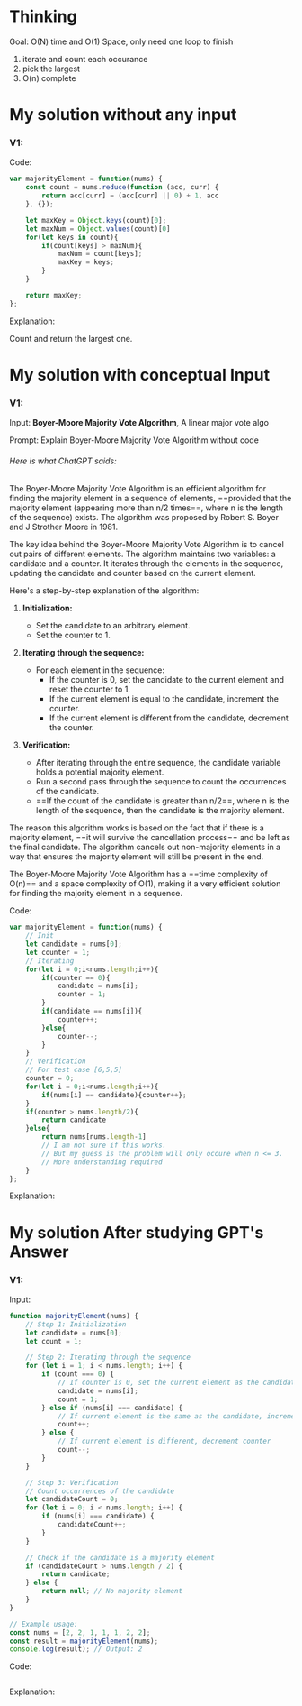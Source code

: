 # Thinking

Goal: O(N) time and O(1) Space, only need one loop to finish
1. iterate and count each occurance
2. pick the largest
3. O(n) complete

# My solution without any input

### V1:
Code:
```js
var majorityElement = function(nums) {
    const count = nums.reduce(function (acc, curr) {
        return acc[curr] = (acc[curr] || 0) + 1, acc
    }, {});

	let maxKey = Object.keys(count)[0];
    let maxNum = Object.values(count)[0]
    for(let keys in count){
        if(count[keys] > maxNum){
            maxNum = count[keys];
            maxKey = keys;
        }
    }

    return maxKey;
};
```
Explanation:

Count and return the largest one. 
# My solution with conceptual Input

### V1: 
Input:
**Boyer-Moore Majority Vote Algorithm**, A linear major vote algo

Prompt: Explain Boyer-Moore Majority Vote Algorithm without code
###### Here is what ChatGPT saids:
The Boyer-Moore Majority Vote Algorithm is an efficient algorithm for finding the majority element in a sequence of elements, ==provided that the majority element (appearing more than n/2 times==, where n is the length of the sequence) exists. The algorithm was proposed by Robert S. Boyer and J Strother Moore in 1981.

The key idea behind the Boyer-Moore Majority Vote Algorithm is to cancel out pairs of different elements. The algorithm maintains two variables: a candidate and a counter. It iterates through the elements in the sequence, updating the candidate and counter based on the current element.

Here's a step-by-step explanation of the algorithm:

1. **Initialization:**
   - Set the candidate to an arbitrary element.
   - Set the counter to 1.

2. **Iterating through the sequence:**
   - For each element in the sequence:
     - If the counter is 0, set the candidate to the current element and reset the counter to 1.
     - If the current element is equal to the candidate, increment the counter.
     - If the current element is different from the candidate, decrement the counter.

3. **Verification:**
   - After iterating through the entire sequence, the candidate variable holds a potential majority element.
   - Run a second pass through the sequence to count the occurrences of the candidate.
   - ==If the count of the candidate is greater than n/2==, where n is the length of the sequence, then the candidate is the majority element.

The reason this algorithm works is based on the fact that if there is a majority element, ==it will survive the cancellation process== and be left as the final candidate. The algorithm cancels out non-majority elements in a way that ensures the majority element will still be present in the end.

The Boyer-Moore Majority Vote Algorithm has a ==time complexity of O(n)== and a space complexity of O(1), making it a very efficient solution for finding the majority element in a sequence.


Code:
```js
var majorityElement = function(nums) {
    // Init
    let candidate = nums[0];
    let counter = 1;
    // Iterating
    for(let i = 0;i<nums.length;i++){
        if(counter == 0){
            candidate = nums[i];
            counter = 1;
        }
        if(candidate == nums[i]){
            counter++;
        }else{
            counter--;
        }
    }
    // Verification
    // For test case [6,5,5]
    counter = 0;
    for(let i = 0;i<nums.length;i++){
        if(nums[i] == candidate){counter++};
    }
    if(counter > nums.length/2){
        return candidate
    }else{
        return nums[nums.length-1]
        // I am not sure if this works.
        // But my guess is the problem will only occure when n <= 3.
        // More understanding required
    }
};
```
Explanation:

# My solution After studying GPT's Answer

### V1: 
Input:
```js
function majorityElement(nums) {
    // Step 1: Initialization
    let candidate = nums[0];
    let count = 1;

    // Step 2: Iterating through the sequence
    for (let i = 1; i < nums.length; i++) {
        if (count === 0) {
            // If counter is 0, set the current element as the candidate and reset counter
            candidate = nums[i];
            count = 1;
        } else if (nums[i] === candidate) {
            // If current element is the same as the candidate, increment counter
            count++;
        } else {
            // If current element is different, decrement counter
            count--;
        }
    }

    // Step 3: Verification
    // Count occurrences of the candidate
    let candidateCount = 0;
    for (let i = 0; i < nums.length; i++) {
        if (nums[i] === candidate) {
            candidateCount++;
        }
    }

    // Check if the candidate is a majority element
    if (candidateCount > nums.length / 2) {
        return candidate;
    } else {
        return null; // No majority element
    }
}

// Example usage:
const nums = [2, 2, 1, 1, 1, 2, 2];
const result = majorityElement(nums);
console.log(result); // Output: 2
```

Code:
```js

```
Explanation: